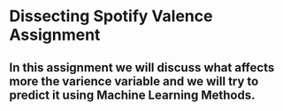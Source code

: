 # Dissecting Spotify Valence Assignment <br />
## In this assignment we will discuss what affects more the varience variable and we will try to predict it using Machine Learning Methods. 
